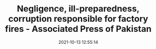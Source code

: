 ---
"title": "Negligence, ill-preparedness, corruption responsible for factory fires - Associated Press of Pakistan"
"date": "2021-10-13 12:55:14"
"feed_name": "GOOGLENEWSINDUSTRIAL"
"feed_website": "https://news.google.com/search?q=industrial%2Bincident&hl=en-US&gl=US&ceid=US:en"
"feed_rss": "https://news.google.com/rss/search?q=industrial%2Bincident&hl=en-US&gl=US&ceid=US:en"
"link": "https://www.app.com.pk/national/negligence-ill-preparedness-corruption-responsible-for-factory-fires-2/"
"source": "{'href': 'https://www.app.com.pk', 'title': 'Associated Press of Pakistan'}"
"file": "_posts/2021-1-1-9c26f056a8ec32fdd4e5b353a67e3442c8f0ba73.md"
"accident": "1"
"drilling": "0"
"dead": "0"
"injured": "0"
"arrested": "0"
"place": "unknown place"
"where": "unknown site"
"causes": "unknown"
"place_uri": "unknown place"
---
